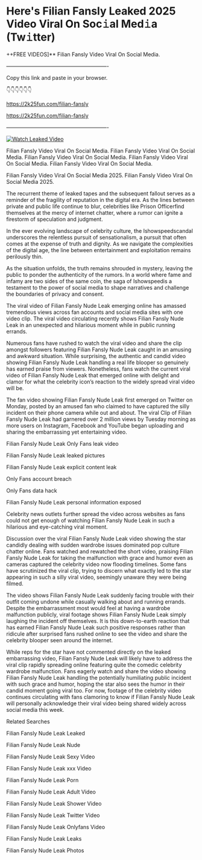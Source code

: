 # Here's Filian Fansly Leaked 2025 Video Viral On Soc𝚒al Med𝚒a (Tw𝚒tter)

++FREE VIDEOS]** Filian Fansly Video Viral On Social Media.

———————————————————-

Copy this link and paste in your browser.

👇👇👇👇👇👇

https://2k25fun.com/filian-fansly

https://2k25fun.com/filian-fansly

———————————————————-

[![Watch Leaked Video](https://miro.medium.com/v2/resize:fit:828/format:webp/1*cilzJN44JGOrTw9NJCrNHA.gif "Watch Leaked Video")](https://2k25fun.com/filian-fansly)

Filian Fansly Video Viral On Social Media. Filian Fansly Video Viral On Social Media. Filian Fansly Video Viral On Social Media. Filian Fansly Video Viral On Social Media. Filian Fansly Video Viral On Social Media.

Filian Fansly Video Viral On Social Media 2025. Filian Fansly Video Viral On Social Media 2025.

The recurrent theme of leaked tapes and the subsequent fallout serves as a reminder of the fragility of reputation in the digital era. As the lines between private and public life continue to blur, celebrities like Prison Officerfind themselves at the mercy of internet chatter, where a rumor can ignite a firestorm of speculation and judgment.

In the ever evolving landscape of celebrity culture, the Ishowspeedscandal underscores the relentless pursuit of sensationalism, a pursuit that often comes at the expense of truth and dignity. As we navigate the complexities of the digital age, the line between entertainment and exploitation remains perilously thin.

As the situation unfolds, the truth remains shrouded in mystery, leaving the public to ponder the authenticity of the rumors. In a world where fame and infamy are two sides of the same coin, the saga of Ishowspeedis a testament to the power of social media to shape narratives and challenge the boundaries of privacy and consent.

The viral video of Filian Fansly Nude Leak emerging online has amassed tremendous views across fan accounts and social media sites with one video clip. The viral video circulating recently shows Filian Fansly Nude Leak in an unexpected and hilarious moment while in public running errands.

Numerous fans have rushed to watch the viral video and share the clip amongst followers featuring Filian Fansly Nude Leak caught in an amusing and awkward situation. While surprising, the authentic and candid video showing Filian Fansly Nude Leak handling a real life blooper so genuinely has earned praise from viewers. Nonetheless, fans watch the current viral video of Filian Fansly Nude Leak that emerged online with delight and clamor for what the celebrity icon’s reaction to the widely spread viral video will be.

The fan video showing Filian Fansly Nude Leak first emerged on Twitter on Monday, posted by an amused fan who claimed to have captured the silly incident on their phone camera while out and about. The viral Clip of Filian Fansly Nude Leak had garnered over 2 million views by Tuesday morning as more users on Instagram, Facebook and YouTube began uploading and sharing the embarrassing yet entertaining video.

Filian Fansly Nude Leak Only Fans leak video

Filian Fansly Nude Leak leaked pictures

Filian Fansly Nude Leak explicit content leak

Only Fans account breach

Only Fans data hack

Filian Fansly Nude Leak personal information exposed

Celebrity news outlets further spread the video across websites as fans could not get enough of watching Filian Fansly Nude Leak in such a hilarious and eye-catching viral moment.

Discussion over the viral Filian Fansly Nude Leak video showing the star candidly dealing with sudden wardrobe issues dominated pop culture chatter online. Fans watched and rewatched the short video, praising Filian Fansly Nude Leak for taking the malfunction with grace and humor even as cameras captured the celebrity video now flooding timelines. Some fans have scrutinized the viral clip, trying to discern what exactly led to the star appearing in such a silly viral video, seemingly unaware they were being filmed.

The video shows Filian Fansly Nude Leak suddenly facing trouble with their outfit coming undone while casually walking about and running errands. Despite the embarrassment most would feel at having a wardrobe malfunction publicly, viral footage shows Filian Fansly Nude Leak simply laughing the incident off themselves. It is this down-to-earth reaction that has earned Filian Fansly Nude Leak such positive responses rather than ridicule after surprised fans rushed online to see the video and share the celebrity blooper seen around the internet.

While reps for the star have not commented directly on the leaked embarrassing video, Filian Fansly Nude Leak will likely have to address the viral clip rapidly spreading online featuring quite the comedic celebrity wardrobe malfunction. Fans eagerly watch and share the video showing Filian Fansly Nude Leak handling the potentially humiliating public incident with such grace and humor, hoping the star also sees the humor in their candid moment going viral too. For now, footage of the celebrity video continues circulating with fans clamoring to know if Filian Fansly Nude Leak will personally acknowledge their viral video being shared widely across social media this week.

Related Searches

Filian Fansly Nude Leak Leaked

Filian Fansly Nude Leak Nude

Filian Fansly Nude Leak Sexy Video

Filian Fansly Nude Leak xxx Video

Filian Fansly Nude Leak Porn

Filian Fansly Nude Leak Adult Video

Filian Fansly Nude Leak Shower Video

Filian Fansly Nude Leak Twitter Video

Filian Fansly Nude Leak Onlyfans Video

Filian Fansly Nude Leak Leaks

Filian Fansly Nude Leak Photos
